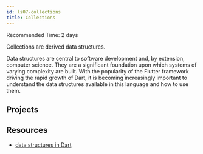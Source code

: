 ```yaml
---
id: ls07-collections
title: Collections
---
```


Recommended Time: 2 days

Collections are derived data structures.

Data structures are central to software development and, by extension, computer science. They are a
significant foundation upon which systems of varying complexity are built. With the popularity of
the Flutter framework driving the rapid growth of Dart, it is becoming increasingly important to
understand the data structures available in this language and how to use them.

## Projects

## Resources

- [data structures in Dart](https://medium.com/@daria.orlova/data-structures-with-dart-set-a034bc7b7d4a)
